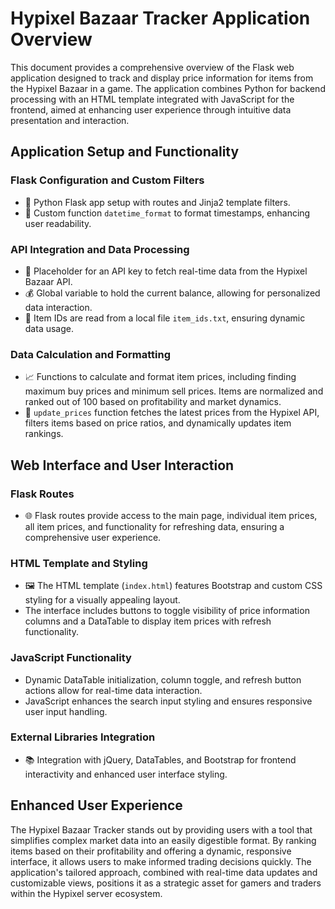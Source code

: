 # Hypixel Bazaar Tracker Application Overview

This document provides a comprehensive overview of the Flask web application designed to track and display price information for items from the Hypixel Bazaar in a game. The application combines Python for backend processing with an HTML template integrated with JavaScript for the frontend, aimed at enhancing user experience through intuitive data presentation and interaction.

## Application Setup and Functionality

### Flask Configuration and Custom Filters
- 🐍 Python Flask app setup with routes and Jinja2 template filters.
- 📅 Custom function `datetime_format` to format timestamps, enhancing user readability.

### API Integration and Data Processing
- 🔑 Placeholder for an API key to fetch real-time data from the Hypixel Bazaar API.
- 💰 Global variable to hold the current balance, allowing for personalized data interaction.
- 📖 Item IDs are read from a local file `item_ids.txt`, ensuring dynamic data usage.

### Data Calculation and Formatting
- 📈 Functions to calculate and format item prices, including finding maximum buy prices and minimum sell prices. Items are normalized and ranked out of 100 based on profitability and market dynamics.
- 🔄 `update_prices` function fetches the latest prices from the Hypixel API, filters items based on price ratios, and dynamically updates item rankings.

## Web Interface and User Interaction

### Flask Routes
- 🌐 Flask routes provide access to the main page, individual item prices, all item prices, and functionality for refreshing data, ensuring a comprehensive user experience.

### HTML Template and Styling
- 🖼️ The HTML template (`index.html`) features Bootstrap and custom CSS styling for a visually appealing layout.
- The interface includes buttons to toggle visibility of price information columns and a DataTable to display item prices with refresh functionality.

### JavaScript Functionality
- Dynamic DataTable initialization, column toggle, and refresh button actions allow for real-time data interaction.
- JavaScript enhances the search input styling and ensures responsive user input handling.

### External Libraries Integration
- 📚 Integration with jQuery, DataTables, and Bootstrap for frontend interactivity and enhanced user interface styling.

## Enhanced User Experience

The Hypixel Bazaar Tracker stands out by providing users with a tool that simplifies complex market data into an easily digestible format. By ranking items based on their profitability and offering a dynamic, responsive interface, it allows users to make informed trading decisions quickly. The application's tailored approach, combined with real-time data updates and customizable views, positions it as a strategic asset for gamers and traders within the Hypixel server ecosystem.
